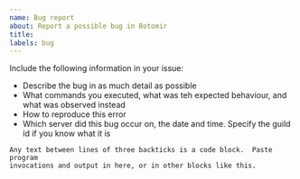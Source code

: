 ```yaml
---
name: Bug report
about: Report a possible bug in Botomir
title: 
labels: bug
---
```


Include the following information in your issue:
- Describe the bug in as much detail as possible
- What commands you executed, what was teh expected behaviour, and what was observed instead
- How to reproduce this error
- Which server did this bug occur on, the date and time. Specify the guild id if you know what it is

```
Any text between lines of three backticks is a code block.  Paste program
invocations and output in here, or in other blocks like this.
```
